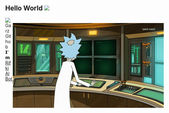 ## Hello World <img src="https://raw.githubusercontent.com/iampavangandhi/iampavangandhi/master/gifs/Hi.gif" width="30px"></h2>


</a>

<a href="https://github.com/Rifkialbot2">

  <img align="left" alt="Garz Github" width="22px" src="https://cdn.jsdelivr.net/npm/simple-icons@v3/icons/github.svg" />

</a>

<a href="https://t.me/sss">


</a>

<br />

<img align="right" alt="GIF" src="https://github.com/darshan-jain/darshan-jain/blob/master/rick.gif" />

𝗜'𝗺 [Rifki Al Bot](https://github.com/Rifkialbot2)

